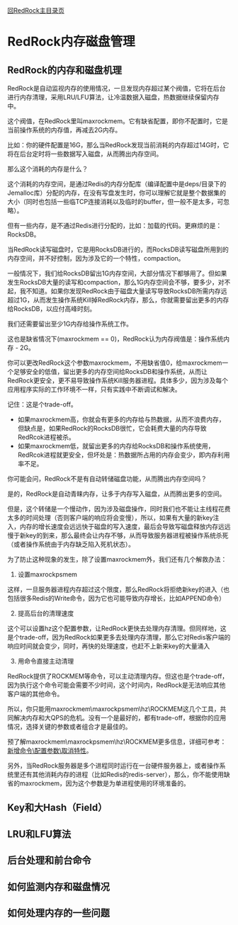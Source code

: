 [回RedRock主目录页](../README.md)

# RedRock内存磁盘管理

## RedRock的内存和磁盘机理

RedRock是自动监视内存的使用情况，一旦发现内存超过某个阀值，它将在后台进行内存清理，采用LRU/LFU算法，让冷温数据入磁盘，热数据继续保留内存中。

这个阀值，在RedRock里叫maxrockmem。它有缺省配置，即你不配置时，它是当前操作系统的内存值，再减去2G内存。

比如：你的硬件配置是16G，那么当RedRock发现当前消耗的内存超过14G时，它将在后台定时将一些数据写入磁盘，从而腾出内存空间。

那么这个消耗的内存是什么？

这个消耗的内存空间，是通过Redis的内存分配库（编译配置中是deps/目录下的Jemalloc库）分配的内存，在没有写盘发生时，你可以理解它就是整个数据集的大小（同时也包括一些临TCP连接消耗以及临时的buffer，但一般不是太多，可忽略）。

但有一些内存，是不通过Redis进行分配的，比如：加载的代码。更麻烦的是：RocksDB。

当RedRock读写磁盘时，它是用RocksDB进行的，而RocksDB读写磁盘所用到的内存空间，并不好控制，因为涉及它的一个特性，compaction。

一般情况下，我们给RocksDB留出1G内存空间，大部分情况下都够用了。但如果发生RocksDB大量的读写和compaction，那么1G内存空间会不够，要多少，对不起，我不知道。如果你发现RedRock由于磁盘大量读写导致RocksDB所需内存远超过1G，从而发生操作系统Kill掉RedRock内存，那么，你就需要留出更多的内存给RocksDB，以应付高峰时刻。

我们还需要留出至少1G内存给操作系统工作。

这也是缺省情况下(maxrockmem == 0)，RedRock认为内存阀值是：操作系统内存 - 2G。

你可以更改RedRock这个参数maxrockmem，不用缺省值0，给maxrockmem一个足够安全的低值，留出更多的内存空间给RocksDB和操作系统，从而让RedRock更安全，更不易导致操作系统Kill服务器进程。具体多少，因为涉及每个应用程序实际的工作环境不一样，只有实践中不断调试和解决。

记住：这是个trade-off。

* 如果maxrockmem高，你就会有更多的内存给与热数据，从而不浪费内存，但缺点是，如果RedRock的RocksDB很忙，它会耗费大量的内存导致RedRcok进程被杀。
* 如果maxrockmem低，就留出更多的内存给RocksDB和操作系统使用，RedRcok进程就更安全，但坏处是：热数据所占用的内存会变少，即内存利用率不足。

你可能会问，RedRock不是有自动转储磁盘功能，从而腾出内存空间吗？

是的，RedRock是自动青睐内存，让多于内存写入磁盘，从而腾出更多的空间。

但是，这个转储是一个慢动作，因为涉及磁盘操作，同时我们也不能让主线程花费太多的时间处理（否则客户端的响应将会变慢），所以，如果有大量的新key注入，内存的增长速度会远远快于磁盘的写入速度，最后会导致写磁盘释放内存远远慢于新key的到来，那么最终会让内存不够，从而导致服务器进程被操作系统杀死（或者操作系统由于内存缺乏陷入死机状态）。

为了防止这种现象的发生，除了设置maxrockmem外，我们还有几个解救办法：

1. 设置maxrockpsmem

这样，一旦服务器进程内存超过这个限度，那么RedRock将拒绝新key的进入（也包括很多Redis的Write命令，因为它也可能导致内存增长，比如APPEND命令）

2. 提高后台的清理速度

这个可以设置hz这个配置参数，让RedRock更快去处理内存清理。但同样地，这是个trade-off，因为RedRock如果更多去处理内存清理，那么它对Redis客户端的响应时间就会变少，同时，再快的处理速度，也赶不上新来key的大量涌入

3. 用命令直接主动清理

RedRock提供了ROCKMEM等命令，可以主动清理内存。但这也是个trade-off，因为执行这个命令可能会需要不少时间，这个时间内，RedRock是无法响应其他客户端的其他命令。

所以，你只能用maxrockmem\maxrockpsmem\hz\ROCKMEM这几个工具，共同解决内存和大QPS的危机。没有一个是最好的，都有trade-off，根据你的应用情况，选择关键的参数或者组合才是最佳的。

预了解maxrockmem\maxrockpsmem\hz\ROCKMEM更多信息，详细可参考：[新增命令\配置参数\取消特性](manual.md)。

另外，当RedRock服务器是多个进程同时运行在一台硬件服务器上，或者操作系统里还有其他消耗内存的进程（比如Redis的redis-server），那么，你不能使用缺省的maxrockmem，因为这个参数是为单进程使用的环境准备的。

## Key和大Hash（Field）

## LRU和LFU算法



## 后台处理和前台命令

## 如何监测内存和磁盘情况

## 如何处理内存的一些问题



